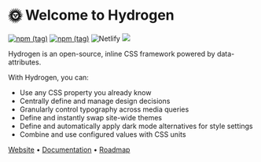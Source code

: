 # 🌞 Welcome to Hydrogen

<a href='https://hydrogen.design/en/docs/releases/#latest' title="View Hydrogen's latest stable release."><img alt='npm (tag)' src='https://img.shields.io/npm/v/@hydrogen-css/hydrogen/latest?color=%239D5CFF&label=latest'></a> <a href='https://hydrogen.design/en/docs/releases/#latest' title="View Hydrogen's latest beta release."><img alt='npm (tag)' src='https://img.shields.io/npm/v/@hydrogen-css/hydrogen/beta?color=%239D5CFF&label=beta'></a> <img alt='Netlify' src='https://img.shields.io/netlify/f508b5d3-904e-4a1b-9ec9-cf8c2334f0e3?label=docs'> <a href='https://hydrogen.design/feed.xml' title="Subscribe to updates."><img src='https://img.shields.io/badge/feed-subscribe-orange'></a>

Hydrogen is an open-source, inline CSS framework powered by data-attributes. 

With Hydrogen, you can:
- Use any CSS property you already know
- Centrally define and manage design decisions
- Granularly control typography across media queries
- Define and instantly swap site-wide themes
- Define and automatically apply dark mode alternatives for style settings
- Combine and use configured values with CSS units

[Website](https://hydrogen.design) • [Documentation](https://hydrogen.design/en/docs) • [Roadmap](https://github.com/orgs/hydrogen-css/projects/3)
